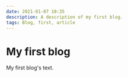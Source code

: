 ```yaml
---
date: 2021-01-07 10:35
description: A description of my first blog.
tags: Blog, first, article
---
```

# My first blog

My first blog's text.
